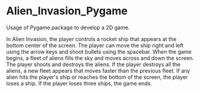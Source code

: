 # Alien_Invasion_Pygame
Usage of Pygame package to develop a 2D game.

In Alien Invasion, the player controls a rocket ship that appears at the bottom
center of the screen. The player can move the ship right and left using the
arrow keys and shoot bullets using the spacebar. When the game begins, a fleet
of aliens fills the sky and moves across and down the screen. The player shoots
and destroys the aliens. If the player destroys all the aliens, a new fleet
appears that moves faster than the previous fleet. If any alien hits the
player's ship or reaches the bottom of the screen, the player loses a ship.
If the player loses three ships, the game ends.

